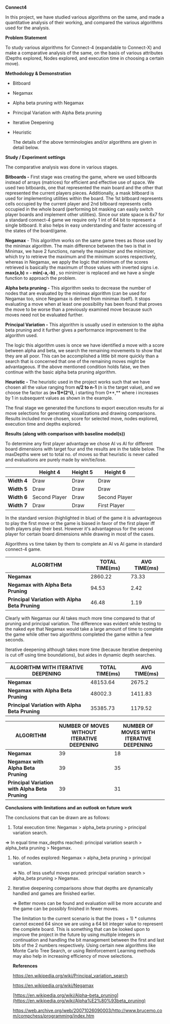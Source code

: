 **Connect4**


In this project, we have studied various algorithms on the same, and made a quantitative analysis of their working, and compared the various algorithms used for the analysis.

**Problem Statement**

To study various algorithms for Connect-4 (expandable to Connect-X) and make a comparative analysis of the same, on the basis of various attributes (Depths explored, Nodes explored, and execution time in choosing a certain move).

**Methodology & Demonstration**

-   Bitboard
-   Negamax
-   Alpha beta pruning with Negamax
-   Principal Variation with Alpha Beta pruning
-   Iterative Deepening
-   Heuristic

    The details of the above terminologies and/or algorithms are given in detail below.


**Study / Experiment settings**

The comparative analysis was done in various stages.

**Bitboards -** First stage was creating the game, where we used bitboards instead of arrays (matrices) for efficient and effective use of space. We used two bitboards, one that represented the main board and the other that represented the current players pieces. Additionally, a mask bitboard is used for implementing utilities within the board. The 1st bitboard represents cells occupied by the current player and 2nd bitboard represents cells occupied in the whole board (performing bit masking can easily switch player boards and implement other utilities). Since our state space is 6x7 for a standard connect-4 game we require only 1 int of 64 bit to represent a single bitboard. It also helps in easy understanding and faster accessing of the states of the board/game.

**Negamax** - This algorithm works on the same game trees as those used by the minimax algorithm. The main difference between the two is that in Minimax, we have 2 functions, namely the maximizer and the minimizer, which try to retrieve the maximum and the minimum scores respectively, whereas in Negamax, we apply the logic that minimum of the scores retrieved is basically the maximum of those values with inverted signs i.e. **max(a,b) = - min(-a,-b)** , so minimizer is replaced and we have a single function to approach the problem.


**Alpha beta pruning -**  This algorithm seeks to decrease the number of nodes that are evaluated by the minimax algorithm (can be used for Negamax too, since Negamax is derived from minimax itself). It stops evaluating a move when at least one possibility has been found that proves the move to be worse than a previously examined move because such moves need not be evaluated further.


**Principal Variation -** This algorithm is usually used in extension to the alpha beta pruning and it further gives a performance improvement to the algorithm used.

The logic this algorithm uses is once we have identified a move with a score between alpha and beta, we search the remaining movements to show that they are all poor. This can be accomplished a little bit more quickly than a search that is concerned that one of the remaining moves might be advantageous. If the above mentioned condition holds false, we then continue with the basic alpha beta pruning algorithm.

**Heuristic -** The heuristic used in the project works such that we have chosen all the value ranging from **n/2 to n-1** (n is the target value), and we choose the factor as (**n+1)\*(2\^i),** i starting from 0**,** where i increases by 1 in subsequent values as shown in the example.


The final stage we generated the functions to export execution results for ai move selections for generating visualizations and drawing comparisons. Results included move chosen, score for selected move, nodes explored, execution time and depths explored.

**Results (along with comparison with baseline model(s))**

To determine any first player advantage we chose AI vs AI for different board dimensions with target four and the results are in the table below. The maxDepths were set to total no. of moves so that heuristic is never called and evaluations are purely made by win/tie/lose.

|             | **Height 4**  | **Height 5** | **Height 6**  |
|-------------|---------------|--------------|---------------|
| **Width 4** | Draw          | Draw         | Draw          |
| **Width 5** | Draw          | Draw         | Draw          |
| **Width 6** | Second Player | Draw         | Second Player |
| **Width 7** | Draw          | Draw         | First Player  |

In the standard version (highlighted in blue) of the game it is advantageous to play the first move or the game is biased in favor of the first player iff both players play their best. However it's advantageous for the second player for certain board dimensions while drawing in most of the cases.

Algorithms vs time taken by them to complete an AI vs AI game in standard connect-4 game.

| **ALGORITHM**                                   | **TOTAL TIME(ms)** | **AVG TIME(ms)** |
|-------------------------------------------------|--------------------|------------------|
| **Negamax**                                     | 2860.22            | 73.33            |
| **Negamax with Alpha Beta Pruning**             | 94.53              | 2.42             |
| **Principal Variation with Alpha Beta Pruning** | 46.48              | 1.19             |

Clearly with Negamax our AI takes much more time compared to that of pruning and principal variation. The difference was evident while testing to the naked eye that Negamax would take a large amount of time to complete the game while other two algorithms completed the game within a few seconds.

Iterative deepening although takes more time (because Iterative deepening is cut off using time boundations), but aides in dynamic depth searches.

| **ALGORITHM WITH ITERATIVE DEEPENING**          | **TOTAL TIME(ms)** | **AVG TIME(ms)** |
|-------------------------------------------------|--------------------|------------------|
| **Negamax**                                     | 48153.64           | 2675.2           |
| **Negamax with Alpha Beta Pruning**             | 48002.3            | 1411.83          |
| **Principal Variation with Alpha Beta Pruning** | 35385.73           | 1179.52          |


| **ALGORITHM**                                   | **NUMBER OF MOVES WITHOUT ITERATIVE DEEPENING** | **NUMBER OF MOVES WITH** **ITERATIVE** **DEEPENING** |
|-------------------------------------------------|-------------------------------------------------|------------------------------------------------------|
| **Negamax**                                     | 39                                              | 18                                                   |
| **Negamax with Alpha Beta Pruning**             | 39                                              | 35                                                   |
| **Principal Variation with Alpha Beta Pruning** | 39                                              | 31                                                   |


**Conclusions with limitations and an outlook on future work**

The conclusions that can be drawn are as follows:

1.  Total execution time: Negamax \> alpha_beta pruning \> principal variation search.

=\> In equal time max_depths reached: principal variation search \> alpha_beta pruning \> Negamax.

1.  No. of nodes explored: Negamax \> alpha_beta pruning \> principal variation.

    =\> No. of less useful moves pruned: principal variation search \> alpha_beta pruning \> Negamax.

2.  Iterative deepening comparisons show that depths are dynamically handled and games are finished earlier.

    =\> Better moves can be found and evaluation will be more accurate and the game can be possibly finished in fewer moves.

    The limitation to the current scenario is that the (rows + 1) \* columns cannot exceed 64 since we are using a 64 bit integer value to represent the complete board. This is something that can be looked upon to improve the project in the future by using multiple integers in continuation and handling the bit management between the first and last bits of the 2 numbers respectively. Using certain new algorithms like Monte Carlo Tree Search, or using Reinforcement Learning methods may also help in increasing efficiency of move selections.

    **References**

    <https://en.wikipedia.org/wiki/Principal_variation_search>

    <https://en.wikipedia.org/wiki/Negamax>

    [https://en.wikipedia.org/wiki/Alpha–beta_pruning](https://en.wikipedia.org/wiki/Alpha%E2%80%93beta_pruning)

    <https://web.archive.org/web/20071026090003/http://www.brucemo.com/compchess/programming/index.htm>

